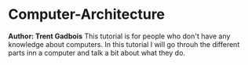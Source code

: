 # Computer-Architecture
**Author: Trent Gadbois**
This tutorial is for people who don't have any knowledge about computers. In this tutorial I will go throuh the different parts inn a computer and talk a bit about what they do.
